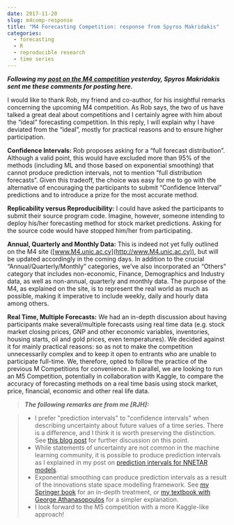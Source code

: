 ```yaml
---
date: 2017-11-20
slug: m4comp-response
title: "M4 Forecasting Competition: response from Spyros Makridakis"
categories:
  - forecasting
  - R
  - reproducible research
  - time series
---
```


***Following my [post on the M4 competition](/hyndsight/m4comp/) yesterday, Spyros Makridakis sent me these comments for posting here.***

I would like to thank Rob, my friend and co-author, for his insightful remarks concerning the upcoming M4 competition. As Rob says, the two of us have talked a great deal about competitions and I certainly agree with him about the “ideal” forecasting competition. In this reply, I will explain why I have deviated from the “ideal”, mostly for practical reasons and to ensure higher participation.

**Confidence Intervals:** Rob proposes asking for a “full forecast distribution”. Although a valid point, this would have excluded more than 95% of the methods (including ML and those based on exponential smoothing) that cannot produce prediction intervals, not to mention “full distribution forecasts”. Given this tradeoff, the choice was easy for me to go with the alternative of encouraging the participants to submit “Confidence Interval” predictions and to introduce a prize for the most accurate method. 

**Replicability versus Reproducibility:** I could have asked the participants to submit their source program code. Imagine, however, someone intending to deploy his/her forecasting method for stock market predictions. Asking for the source code would have stopped him/her from participating. 

**Annual, Quarterly and Monthly Data:** This is indeed not yet fully outlined on the M4 site ([www.M4.unic.ac.cy](http://www.M4.unic.ac.cy)), but will be updated accordingly in the coming days. In addition to the crucial “Annual/Quarterly/Monthly” categories, we’ve also incorporated an “Others” category that includes non-economic, Finance, Demographics and Industry data, as well as non-annual, quarterly and monthly data. The purpose of the M4, as explained on the site, is to represent the real world as much as possible, making it imperative to include weekly, daily and hourly data among others.

**Real Time, Multiple Forecasts:** We had an in-depth discussion about having participants make several/multiple forecasts using real time data (e.g. stock market closing prices, GNP and other economic variables, inventories, housing starts, oil and gold prices, even temperatures). We decided against it for mainly practical reasons: so as not to make the competition unnecessarily complex and to keep it open to entrants who are unable to participate full-time. We, therefore, opted to follow the practice of the previous M Competitions for convenience. In parallel, we are looking to run an M5 Competition, potentially in collaboration with Kaggle, to compare the accuracy of forecasting methods on a real time basis using stock market, price, financial, economic and other real life data.

> ***The following remarks are from me [RJH]:***

> * I prefer "prediction intervals" to "confidence intervals" when describing uncertainty about future values of a time series. There is a difference, and I think it is worth preserving the distinction. See [this blog post](/hyndsight/intervals/) for further discussion on this point.
> * While statements of uncertainty are not common in the machine learning community, it is possible to produce prediction intervals as I explained in my post on [prediction intervals for NNETAR models](/hyndsight/nnetar-prediction-intervals/).
> * Exponential smoothing can produce prediction intervals as a result of the innovations state space modelling framework. See [my Springer book](http://exponentialsmoothing.net) for an in-depth treatment, or [my textbook with George Athanasopoulos](https://otexts.com/fpp2/ets.html) for a simpler explanation.
> * I look forward to the M5 competition with a more Kaggle-like approach!
 